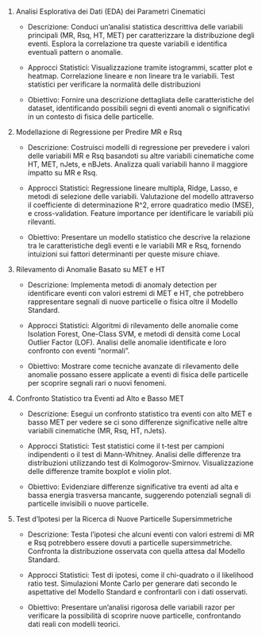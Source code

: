 1. Analisi Esplorativa dei Dati (EDA) dei Parametri Cinematici

	- Descrizione: 
	Conduci un’analisi statistica descrittiva delle variabili principali (MR, Rsq, HT, MET) per caratterizzare la distribuzione degli eventi. Esplora la correlazione tra queste variabili e identifica eventuali pattern o anomalie.

	- Approcci Statistici:
	Visualizzazione tramite istogrammi, scatter plot e heatmap.
	Correlazione lineare e non lineare tra le variabili.
	Test statistici per verificare la normalità delle distribuzioni
	
	- Obiettivo: 
	Fornire una descrizione dettagliata delle caratteristiche del dataset, identificando possibili segni di eventi anomali o significativi in un contesto di fisica delle particelle.

2. Modellazione di Regressione per Predire MR e Rsq

	- Descrizione: 
	Costruisci modelli di regressione per prevedere i valori delle variabili MR e Rsq basandoti su altre variabili cinematiche come HT, MET, nJets, e nBJets. Analizza quali variabili hanno il maggiore impatto su MR e Rsq.
		
	- Approcci Statistici:
	Regressione lineare multipla, Ridge, Lasso, e metodi di selezione delle variabili.
	Valutazione del modello attraverso il coefficiente di determinazione R^2, errore quadratico medio (MSE), e cross-validation.
	Feature importance per identificare le variabili più rilevanti.
	
	- Obiettivo:
	Presentare un modello statistico che descrive la relazione tra le caratteristiche degli eventi e le variabili MR e Rsq, fornendo intuizioni sui fattori determinanti per queste misure chiave.

3. Rilevamento di Anomalie Basato su MET e HT

	- Descrizione: 
	Implementa metodi di anomaly detection per identificare eventi con valori estremi di MET e HT, che potrebbero rappresentare segnali di nuove particelle o fisica oltre il Modello Standard.
	
	- Approcci Statistici:
	Algoritmi di rilevamento delle anomalie come Isolation Forest, One-Class SVM, e metodi di densità come Local Outlier Factor (LOF).
	Analisi delle anomalie identificate e loro confronto con eventi “normali”.
	
	- Obiettivo:
	Mostrare come tecniche avanzate di rilevamento delle anomalie possano essere applicate a eventi di fisica delle particelle per scoprire segnali rari o nuovi fenomeni.

5. Confronto Statistico tra Eventi ad Alto e Basso MET

	- Descrizione: 
	Esegui un confronto statistico tra eventi con alto MET e basso MET per vedere se ci sono differenze significative nelle altre variabili cinematiche (MR, Rsq, HT, nJets).
	
	- Approcci Statistici:
	Test statistici come il t-test per campioni indipendenti o il test di Mann-Whitney.
	Analisi delle differenze tra distribuzioni utilizzando test di Kolmogorov-Smirnov.
	Visualizzazione delle differenze tramite boxplot e violin plot.
	
	- Obiettivo:
	 Evidenziare differenze significative tra eventi ad alta e bassa energia trasversa mancante, suggerendo potenziali segnali di particelle invisibili o nuove particelle.

6. Test d’Ipotesi per la Ricerca di Nuove Particelle Supersimmetriche

	- Descrizione: 
	Testa l’ipotesi che alcuni eventi con valori estremi di MR e Rsq potrebbero essere dovuti a particelle supersimmetriche. Confronta la distribuzione osservata con quella attesa dal Modello Standard.
	
	- Approcci Statistici:
	Test di ipotesi, come il chi-quadrato o il likelihood ratio test.
	Simulazioni Monte Carlo per generare dati secondo le aspettative del Modello Standard e confrontarli con i dati osservati.
	
	- Obiettivo:
	Presentare un’analisi rigorosa delle variabili razor per verificare la possibilità di scoprire nuove particelle, confrontando dati reali con modelli teorici.
